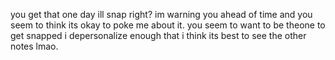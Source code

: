 you get that one day ill snap right?
im warning you ahead of time and you seem to think its okay to poke me about it.
you seem to want to be theone to get snapped
i depersonalize enough that i think its best to see the other notes lmao.
